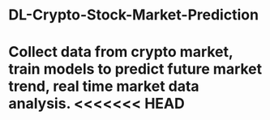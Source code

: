 # DL-Crypto-Stock-Market-Prediction
Collect data from crypto market, train models to predict future market trend, real time market data analysis.
<<<<<<< HEAD
=======

